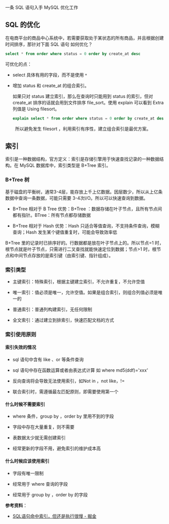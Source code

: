 一条 SQL 语句入手 MySQL 优化工作

## SQL 的优化

在电商平台的商品中心系统中，若需要获取处于某状态的所有商品，并且根据创建时间排序，那针对下面 SQL 语句 如何优化？

```sql
select * from order where status = 0 order by create_at desc
```

可优化的点：

- select 具体有用的字段，而不是使用 `*`

- 增加 status 和 create_at 的组合索引。
  
  如果只对 status 建立索引，那么在查询时只能用到 status 的索引，但对 create_at 排序的话就会用到文件排序 file_sort。使用 explain 可以看到 Extra 列值是 Using filesort。
  
  ```sql
  explain select * from order where status = 0 order by create_at desc
  ```

        所以避免发生 filesort ，利用索引有序性，建立组合索引是最优方案。



## 索引

索引是一种数据结构，官方定义：索引是存储引擎用于快速查找记录的一种数据结构。在 MySQL 数据库中，索引类型是 B+Tree 索引。

### B+Tree 树

基于磁盘的平衡树，通常3-4层，能存放上千上亿数据。因层数少，所以从上亿条数据中查询一条数据，可能只需要 3-4次I/O。所以可以快速查询到数据。

- B+Tree 相对于 B Tree 优势：B+Tree  ：数据存储在叶子节点，且所有节点间都有指针。BTree：所有节点都存储数据

- B+Tree 相对于 Hash 优势：Hash 只适合等值查询，不支持条件查询，模糊查询；Hash 发生某个键值重复时，可能会导致效率低

B+Tree 里的记录时已排序好的。行数据都是放在叶子节点上的。所以节点=1 时，根节点就是叶子节点，只需进行二叉查找就能快速定位到数据；节点>1 时，根节点和中间节点存放的是索引键（由索引键、指针组成）。

### 索引类型

- 主键索引：特殊索引，根据主键建立索引，不允许重复，不允许空值

- 唯一索引：值必须是唯一，允许空值。如果是组合索引，则组合列值必须是唯一的

- 普通索引：普通列构建索引，无任何限制

- 全文索引：通过建立到排索引，快速匹配文档的方式

### 索引使用原则

#### 索引失效的情况

- sql 语句中含有 like 、or 等条件查询

- sql 语句中存在函数运算或者由表达式计算 如 where md5(ddf)='xxx'

- 反向查询将会导致无法使用索引，如Not in ，not like，!=

- 联合索引时，需遵循最左匹配原则，即需要使用第一个

#### 什么时候不需要索引

- where 条件，group by ，order by 里用不到的字段

- 字段中存在大量重复，则不需要

- 表数据太少就无需创建索引

- 经常更新的字段不用，避免索引的维护成本高

#### 什么时候应该使用索引

-  字段有唯一限制

- 经常用于 where 查询的字段

- 经常用于 group by ，order by 的字段



**参考资料**：

- [SQL语句命中索引，但还是执行很慢 - 掘金](https://juejin.cn/post/6994083490643836935)
